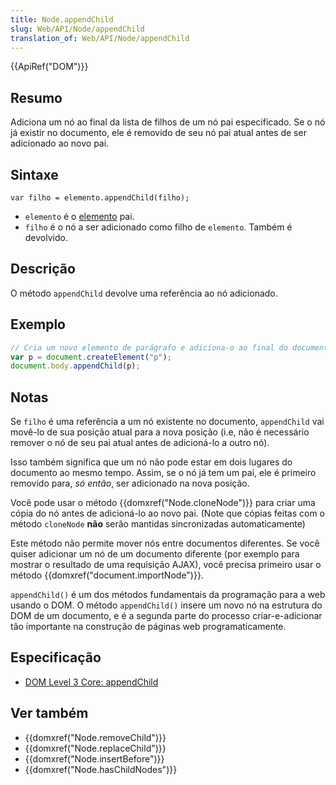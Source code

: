 ```yaml
---
title: Node.appendChild
slug: Web/API/Node/appendChild
translation_of: Web/API/Node/appendChild
---
```

{{ApiRef("DOM")}}

## Resumo

Adiciona um nó ao final da lista de filhos de um nó pai especificado. Se o nó já existir no documento, ele é removido de seu nó pai atual antes de ser adicionado ao novo pai.

## Sintaxe

```
var filho = elemento.appendChild(filho);
```

- `elemento` é o [elemento](/pt-BR/docs/DOM/element) pai.
- `filho` é o nó a ser adicionado como filho de `elemento`. Também é devolvido.

## Descrição

O método `appendChild` devolve uma referência ao nó adicionado.

## Exemplo

```js
// Cria um novo elemento de parágrafo e adiciona-o ao final do documento
var p = document.createElement("p");
document.body.appendChild(p);
```

## Notas

Se `filho` é uma referência a um nó existente no documento, `appendChild` vai movê-lo de sua posição atual para a nova posição (i.e, não é necessário remover o nó de seu pai atual antes de adicioná-lo a outro nó).

Isso também significa que um nó não pode estar em dois lugares do documento ao mesmo tempo. Assim, se o nó já tem um pai, ele é primeiro removido para, _só então_, ser adicionado na nova posição.

Você pode usar o método {{domxref("Node.cloneNode")}} para criar uma cópia do nó antes de adicioná-lo ao novo pai. (Note que cópias feitas com o método `cloneNode` **não** serão mantidas sincronizadas automaticamente)

Este método não permite mover nós entre documentos diferentes. Se você quiser adicionar um nó de um documento diferente (por exemplo para mostrar o resultado de uma requisição AJAX), você precisa primeiro usar o método {{domxref("document.importNode")}}.

`appendChild()` é um dos métodos fundamentais da programação para a web usando o DOM. O método `appendChild()` insere um novo nó na estrutura do DOM de um documento, e é a segunda parte do processo criar-e-adicionar tão importante na construção de páginas web programaticamente.

## Especificação

- [DOM Level 3 Core: appendChild](https://www.w3.org/TR/DOM-Level-3-Core/core.html#ID-184E7107)

## Ver também

- {{domxref("Node.removeChild")}}
- {{domxref("Node.replaceChild")}}
- {{domxref("Node.insertBefore")}}
- {{domxref("Node.hasChildNodes")}}
